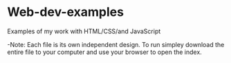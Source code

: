 # Web-dev-examples
Examples of my work with HTML/CSS/and JavaScript

-Note: Each file is its own independent design. To run simpley download the entire file to your computer and use your browser to open the index.
